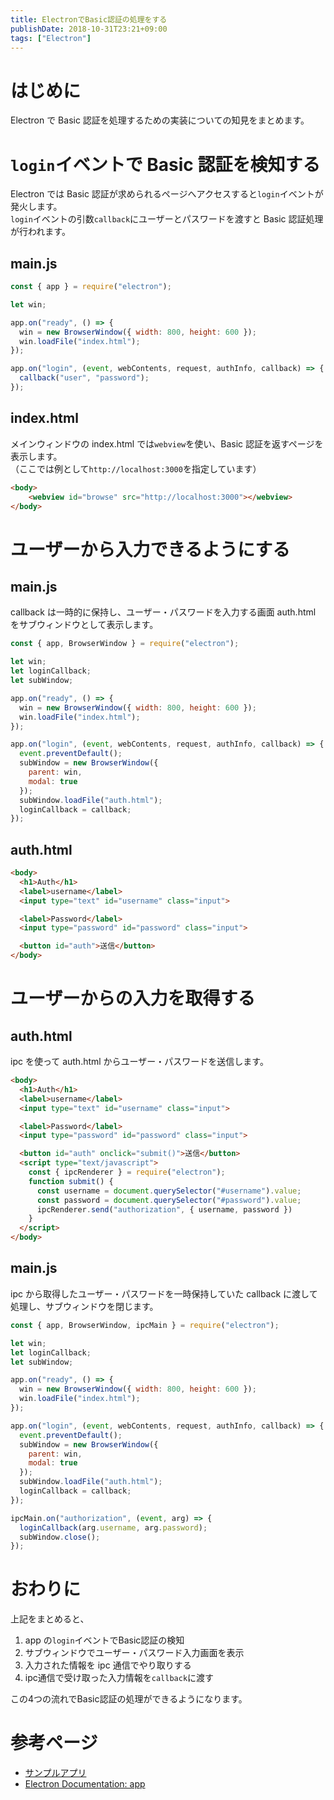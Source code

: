 ```yaml
---
title: ElectronでBasic認証の処理をする
publishDate: 2018-10-31T23:21+09:00
tags: ["Electron"]
---
```


# はじめに

Electron で Basic 認証を処理するための実装についての知見をまとめます。

# `login`イベントで Basic 認証を検知する

Electron では Basic 認証が求められるページへアクセスすると`login`イベントが発火します。  
`login`イベントの引数`callback`にユーザーとパスワードを渡すと Basic 認証処理が行われます。

## main.js

```javascript
const { app } = require("electron");

let win;

app.on("ready", () => {
  win = new BrowserWindow({ width: 800, height: 600 });
  win.loadFile("index.html");
});

app.on("login", (event, webContents, request, authInfo, callback) => {
  callback("user", "password");
});
```

## index.html

メインウィンドウの index.html では`webview`を使い、Basic 認証を返すページを表示します。  
（ここでは例として`http://localhost:3000`を指定しています）

```html
<body>
    <webview id="browse" src="http://localhost:3000"></webview>
</body>
```

# ユーザーから入力できるようにする

## main.js

callback は一時的に保持し、ユーザー・パスワードを入力する画面 auth.html をサブウィンドウとして表示します。

```javascript
const { app, BrowserWindow } = require("electron");

let win;
let loginCallback;
let subWindow;

app.on("ready", () => {
  win = new BrowserWindow({ width: 800, height: 600 });
  win.loadFile("index.html");
});

app.on("login", (event, webContents, request, authInfo, callback) => {
  event.preventDefault();
  subWindow = new BrowserWindow({
    parent: win,
    modal: true
  });
  subWindow.loadFile("auth.html");
  loginCallback = callback;
});
```

## auth.html

```html
<body>
  <h1>Auth</h1>
  <label>username</label>
  <input type="text" id="username" class="input">

  <label>Password</label>
  <input type="password" id="password" class="input">

  <button id="auth">送信</button>
</body>
```

# ユーザーからの入力を取得する

## auth.html

ipc を使って auth.html からユーザー・パスワードを送信します。

```html
<body>
  <h1>Auth</h1>
  <label>username</label>
  <input type="text" id="username" class="input">

  <label>Password</label>
  <input type="password" id="password" class="input">

  <button id="auth" onclick="submit()">送信</button>
  <script type="text/javascript">
    const { ipcRenderer } = require("electron");
    function submit() {
      const username = document.querySelector("#username").value;
      const password = document.querySelector("#password").value;
      ipcRenderer.send("authorization", { username, password })
    }
  </script>
</body>
```

## main.js

ipc から取得したユーザー・パスワードを一時保持していた callback に渡して処理し、サブウィンドウを閉じます。

```javascript
const { app, BrowserWindow, ipcMain } = require("electron");

let win;
let loginCallback;
let subWindow;

app.on("ready", () => {
  win = new BrowserWindow({ width: 800, height: 600 });
  win.loadFile("index.html");
});

app.on("login", (event, webContents, request, authInfo, callback) => {
  event.preventDefault();
  subWindow = new BrowserWindow({
    parent: win,
    modal: true
  });
  subWindow.loadFile("auth.html");
  loginCallback = callback;
});

ipcMain.on("authorization", (event, arg) => {
  loginCallback(arg.username, arg.password);
  subWindow.close();
});
```

# おわりに

上記をまとめると、

1. app の`login`イベントでBasic認証の検知
2. サブウィンドウでユーザー・パスワード入力画面を表示
3. 入力された情報を ipc 通信でやり取りする
4. ipc通信で受け取った入力情報を`callback`に渡す

この4つの流れでBasic認証の処理ができるようになります。

# 参考ページ

- [サンプルアプリ](https://github.com/70-10/sandbox/tree/master/node/electron/basic-auth)
- [Electron Documentation: app](https://electronjs.org/docs/api/app#event-login)
